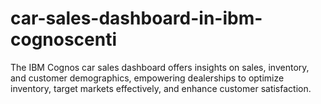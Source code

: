 # car-sales-dashboard-in-ibm-cognoscenti
The IBM Cognos car sales dashboard offers insights on sales, inventory, and customer demographics, empowering dealerships to optimize inventory, target markets effectively, and enhance customer satisfaction.
